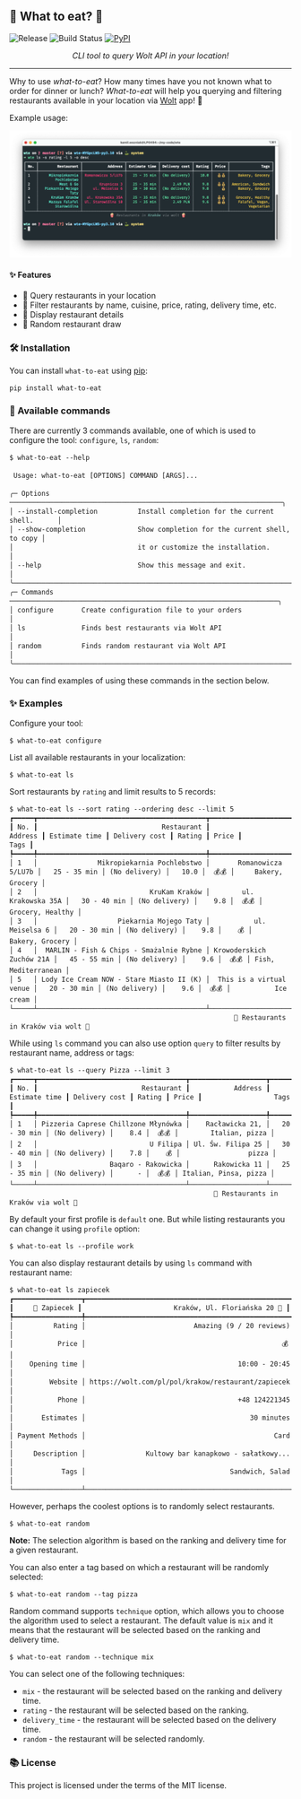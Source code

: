 <h2>🍔 What to eat? 🍕</h2>

![Release](https://github.com/Valaraucoo/what-to-eat/actions/workflows/release.yml/badge.svg)
![Build Status](https://github.com/Valaraucoo/what-to-eat/actions/workflows/tests.yml/badge.svg)
[![PyPI](https://img.shields.io/pypi/v/what-to-eat.svg)](https://pypi.python.org/pypi/what-to-eat/)


<p align="center">
    <em>CLI tool to query Wolt API in your location!</em>
</p>

---
Why to use *what-to-eat*? How many times have you not known what to order for dinner or lunch? *What-to-eat* will help you querying and filtering restaurants available in your location via [Wolt](https://wolt.com/pl/discovery) app! 🍔

Example usage:

<p align="center">
    <img src="./images/ls-query-example.png" alt="demo" width="900"/>
</p>

<h4>✨ Features </h4>

* 🍔 Query restaurants in your location
* 🍕 Filter restaurants by name, cuisine, price, rating, delivery time, etc.
* 🍗 Display restaurant details
* 🍟 Random restaurant draw

<h3>🛠️ Installation</h3>

You can install `what-to-eat` using [pip](https://pypi.org/project/what-to-eat/):

```console
pip install what-to-eat
```

<h3>💬 Available commands</h3>

There are currently 3 commands available, one of which is used to configure the tool: `configure`, `ls`, `random`:

```console
$ what-to-eat --help

 Usage: what-to-eat [OPTIONS] COMMAND [ARGS]...

╭─ Options ────────────────────────────────────────────────────────────────────╮
│ --install-completion          Install completion for the current shell.      │
│ --show-completion             Show completion for the current shell, to copy │
│                               it or customize the installation.              │
│ --help                        Show this message and exit.                    │
╰──────────────────────────────────────────────────────────────────────────────╯
╭─ Commands ───────────────────────────────────────────────────────────────────╮
│ configure       Create configuration file to your orders                     │
│ ls              Finds best restaurants via Wolt API                          │
│ random          Finds random restaurant via Wolt API                         │
╰──────────────────────────────────────────────────────────────────────────────╯

```

You can find examples of using these commands in the section below.


<h3>✨ Examples</h3>
Configure your tool:

```console
$ what-to-eat configure
```


List all available restaurants in your localization:

```console
$ what-to-eat ls
```


Sort restaurants by `rating` and limit results to 5 records:
```console
$ what-to-eat ls --sort rating --ordering desc --limit 5
┏━━━━━┳━━━━━━━━━━━━━━━━━━━━━━━━━━━━━━━━━━━━━━━━━━┳━━━━━━━━━━━━━━━━━━━━━━━━━━┳━━━━━━━━━━━━━━━┳━━━━━━━━━━━━━━━┳━━━━━━━━┳━━━━━━━┳━━━━━━━━━━━━━━━━━━━━━┓
┃ No. ┃                               Restaurant ┃                  Address ┃ Estimate time ┃ Delivery cost ┃ Rating ┃ Price ┃                Tags ┃
┡━━━━━╇━━━━━━━━━━━━━━━━━━━━━━━━━━━━━━━━━━━━━━━━━━╇━━━━━━━━━━━━━━━━━━━━━━━━━━╇━━━━━━━━━━━━━━━╇━━━━━━━━━━━━━━━╇━━━━━━━━╇━━━━━━━╇━━━━━━━━━━━━━━━━━━━━━┩
│ 1   │               Mikropiekarnia Pochlebstwo │       Romanowicza 5/LU7b │   25 - 35 min │ (No delivery) │   10.0 │  💰💰 │     Bakery, Grocery │
│ 2   │                            KruKam Kraków │        ul. Krakowska 35A │   30 - 40 min │ (No delivery) │    9.8 │  💰💰 │    Grocery, Healthy │
│ 3   │                    Piekarnia Mojego Taty │           ul. Meiselsa 6 │   20 - 30 min │ (No delivery) │    9.8 │    💰 │     Bakery, Grocery │
│ 4   │  MARLIN - Fish & Chips - Smażalnie Rybne │ Krowoderskich Zuchów 21A │   45 - 55 min │ (No delivery) │    9.6 │  💰💰 │ Fish, Mediterranean │
│ 5   │ Lody Ice Cream NOW - Stare Miasto II (K) │  This is a virtual venue │   20 - 30 min │ (No delivery) │    9.6 │  💰💰 │           Ice cream │
└─────┴──────────────────────────────────────────┴──────────────────────────┴───────────────┴───────────────┴────────┴───────┴─────────────────────┘
                                                        🍿 Restaurants in Kraków via wolt 🍿
```

While using `ls` command you can also use option `query` to filter results by restaurant name, address or tags:

```console
$ what-to-eat ls --query Pizza --limit 3
┏━━━━━┳━━━━━━━━━━━━━━━━━━━━━━━━━━━━━━━━━━━━━┳━━━━━━━━━━━━━━━━━━━┳━━━━━━━━━━━━━━━┳━━━━━━━━━━━━━━━┳━━━━━━━━┳━━━━━━━┳━━━━━━━━━━━━━━━━━━━━━━━┓
┃ No. ┃                          Restaurant ┃           Address ┃ Estimate time ┃ Delivery cost ┃ Rating ┃ Price ┃                  Tags ┃
┡━━━━━╇━━━━━━━━━━━━━━━━━━━━━━━━━━━━━━━━━━━━━╇━━━━━━━━━━━━━━━━━━━╇━━━━━━━━━━━━━━━╇━━━━━━━━━━━━━━━╇━━━━━━━━╇━━━━━━━╇━━━━━━━━━━━━━━━━━━━━━━━┩
│ 1   │ Pizzeria Caprese Chillzone Młynówka │    Racławicka 21, │   20 - 30 min │ (No delivery) │    8.4 │  💰💰 │        Italian, pizza │
│ 2   │                            U Filipa │ Ul. Św. Filipa 25 │   30 - 40 min │ (No delivery) │    7.8 │    💰 │                 pizza │
│ 3   │                  Baqaro - Rakowicka │      Rakowicka 11 │   25 - 35 min │ (No delivery) │      - │  💰💰 │ Italian, Pinsa, pizza │
└─────┴─────────────────────────────────────┴───────────────────┴───────────────┴───────────────┴────────┴───────┴───────────────────────┘
                                                   🍿 Restaurants in Kraków via wolt 🍿
```

By default your first profile is `default` one. But while listing restaurants you can change it using `profile` option:

```console
$ what-to-eat ls --profile work
```

You can also display restaurant details by using `ls` command with restaurant name:

```console
$ what-to-eat ls zapiecek
┏━━━━━━━━━━━━━━━━━┳━━━━━━━━━━━━━━━━━━━━━━━━━━━━━━━━━━━━━━━━━━━━━━━━━━━━┓
┃     🍕 Zapiecek ┃                       Kraków, Ul. Floriańska 20 🍕 ┃
┡━━━━━━━━━━━━━━━━━╇━━━━━━━━━━━━━━━━━━━━━━━━━━━━━━━━━━━━━━━━━━━━━━━━━━━━┩
│          Rating │                           Amazing (9 / 20 reviews) │
│           Price │                                                 💰 │
│    Opening time │                                      10:00 - 20:45 │
│         Website │ https://wolt.com/pl/pol/krakow/restaurant/zapiecek │
│           Phone │                                      +48 124221345 │
│       Estimates │                                         30 minutes │
│ Payment Methods │                                               Card │
│     Description │               Kultowy bar kanapkowo - sałatkowy... │
│            Tags │                                    Sandwich, Salad │
└─────────────────┴────────────────────────────────────────────────────┘
```

However, perhaps the coolest options is to randomly select restaurants.
```console
$ what-to-eat random
```

**Note:** The selection algorithm is based on the ranking and delivery time for a given restaurant.

You can also enter a tag based on which a restaurant will be randomly selected:

```console
$ what-to-eat random --tag pizza
```

Random command supports `technique` option, which allows you to choose the algorithm used to select a restaurant. The default value is `mix` and it means that the restaurant will be selected based on the ranking and delivery time.

```console:
$ what-to-eat random --technique mix
```

You can select one of the following techniques:
- `mix` - the restaurant will be selected based on the ranking and delivery time.
- `rating` - the restaurant will be selected based on the ranking.
- `delivery_time` - the restaurant will be selected based on the delivery time.
- `random` - the restaurant will be selected randomly.

<h3>📚 License</h3>

This project is licensed under the terms of the MIT license.
